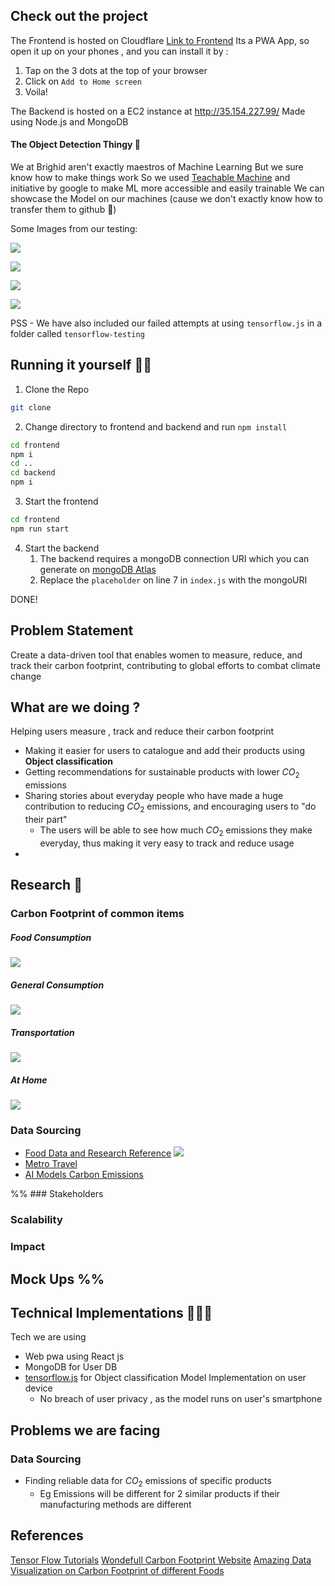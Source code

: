 

## Check out the project
The Frontend is hosted on Cloudflare [Link to Frontend](https://app-42p.pages.dev/)
Its a PWA App, so open it up on your phones , and you can install it by :
1. Tap on the 3 dots at the top of your browser
2. Click on `Add to Home screen`
3. Voila!

The Backend is hosted on a EC2 instance at http://35.154.227.99/
Made using Node.js and MongoDB

#### The Object Detection Thingy 🧠
We at Brighid aren't exactly maestros of Machine Learning
But we sure know how to make things work
So we used [Teachable Machine]() and initiative by google to make ML more accessible and easily trainable
We can showcase the Model on our machines (cause we don't exactly know how to transfer them to github 👀)

Some Images from our testing:

![](https://raw.githubusercontent.com/IIITD-23-birghid/Team_Brighid/main/Screenshot%202023-10-15%20at%2010.49.34%20AM.png)


![](https://raw.githubusercontent.com/IIITD-23-birghid/Team_Brighid/main/Screenshot%202023-10-15%20at%2010.49.55%20AM.png)

![](https://raw.githubusercontent.com/IIITD-23-birghid/Team_Brighid/main/Screenshot%202023-10-15%20at%2010.50.38%20AM.png)

![](https://raw.githubusercontent.com/IIITD-23-birghid/Team_Brighid/main/Screenshot%202023-10-15%20at%2010.51.02%20AM.png)


PSS - We have also included our failed attempts at using `tensorflow.js` in a folder called `tensorflow-testing` 
## Running it yourself 🏃‍♀️
1. Clone the Repo
```bash
git clone 
```
2. Change directory to frontend and backend and run `npm install`
```bash
cd frontend
npm i
cd ..
cd backend
npm i
```
3. Start the frontend
```bash
cd frontend
npm run start
```
4. Start the backend
	1. The backend requires a mongoDB connection URI which you can generate on [mongoDB Atlas](https://www.mongodb.com/)
	2. Replace the `placeholder` on line 7 in `index.js` with the mongoURI

DONE!



## Problem Statement 
Create a data-driven tool that enables women to measure, reduce, and track their carbon footprint, contributing to global efforts to combat climate change

## What are we doing ?

Helping users measure , track and reduce their carbon footprint
- Making it easier for users to catalogue and add their products using **Object classification** 
- Getting recommendations for sustainable products with lower $CO_2$ emissions
- Sharing stories about everyday people who have made a huge contribution to reducing $CO_2$ emissions, and encouraging users to "do their part"
	- The users will be able to see how much $CO_2$ emissions they make everyday, thus making it very easy to track and reduce usage
- 
## Research 🧐

### Carbon Footprint of common items
##### Food Consumption
![](https://raw.githubusercontent.com/IIITD-23-birghid/Team_Brighid/main/Screenshot%202023-10-14%20at%206.06.06%20PM.png)
##### General Consumption
![](https://github.com/IIITD-23-birghid/Team_Brighid/blob/main/Screenshot%202023-10-14%20at%206.06.31%20PM.png)
##### Transportation
![](https://raw.githubusercontent.com/IIITD-23-birghid/Team_Brighid/main/Screenshot%202023-10-14%20at%206.06.48%20PM.png)
##### At Home
![](https://raw.githubusercontent.com/IIITD-23-birghid/Team_Brighid/main/Screenshot%202023-10-14%20at%206.07.13%20PM.png)


### Data Sourcing
- [Food Data and Research Reference](https://www.kaggle.com/code/selfvivek/choose-your-food-wisely)
	![](https://raw.githubusercontent.com/IIITD-23-birghid/Team_Brighid/main/Screenshot%202023-10-14%20at%206.39.22%20PM.png)
- [Metro Travel](https://www.delhimetrorail.com/carbonlite-metro-travel)
- [AI Models Carbon Emissions](https://www.technologyreview.com/2022/11/14/1063192/were-getting-a-better-idea-of-ais-true-carbon-footprint/)




%% ### Stakeholders

### Scalability

### Impact




## Mock Ups %%

## Technical Implementations 🏃‍♀️🧪
Tech we are using
- Web pwa using React js
- MongoDB for User DB
- [tensorflow.js](https://www.tensorflow.org/js) for Object classification Model Implementation on user device
	- No breach of user privacy , as the model runs on user's smartphone

## Problems we are facing
### Data Sourcing
- Finding reliable data for $CO_2$ emissions of specific products
	- Eg Emissions will be different for 2 similar products if their manufacturing methods are different


## References
[Tensor Flow Tutorials](https://codelabs.developers.google.com/codelabs/tensorflowjs-object-detection?hl=en#7)
[Wondefull Carbon Footprint Website](https://clevercarbon.io/carbon-footprint-of-common-items/)
[Amazing Data Visualization on Carbon Footprint of different Foods](https://www.kaggle.com/code/selfvivek/choose-your-food-wisely)
